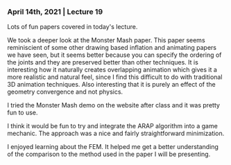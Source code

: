 ### April 14th, 2021 | Lecture 19

Lots of fun papers covered in today's lecture.

We took a deeper look at the Monster Mash paper. This paper seems reminiscient of some other drawing based inflation and animating papers we have seen,
but it seems better because you can specify the ordering of the joints and they are preserved better than other techniques.
It is interesting how it naturally creates overlapping animation which gives it a more realistic and natural feel,
since I find this difficult to do with traditional 3D animation techniques. Also interesting that it is purely an effect of the geometry convergence and not physics.	

I tried the Monster Mash demo on the website after class and it was pretty fun to use. 

I think it would be fun to try and integrate the ARAP algorithm into a game mechanic. The approach was a nice and fairly straightforward minimization.

I enjoyed learning about the FEM. It helped me get a better understanding of the comparison to the method used in the paper I will be presenting.

